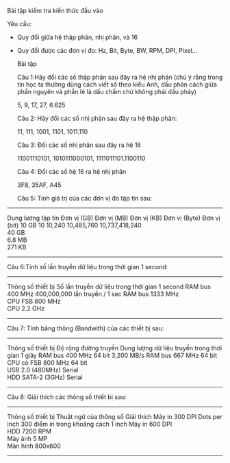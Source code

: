 Bài tập kiểm tra kiến thức đầu vào

Yêu cầu:

-   Quy đổi giữa hệ thập phân, nhị phân, và 16

-   Quy đổi được các đơn vị đo: Hz, Bit, Byte, BW, RPM, DPI, Pixel…

    Bài tập

    Câu 1:Hãy đổi các số thập phân sau đây ra hệ nhị phân (chú ý rằng
    trong tin học ta thường dùng cách viết số theo kiểu Anh, dấu phân
    cách giữa phần nguyên và phần lẻ là dấu chấm chứ không phải
    dấu phảy)

    5, 9, 17, 27, 6.625

    Câu 2: Hãy đổi các số nhị phận sau đây ra hệ thập phân:

    11, 111, 1001, 1101, 1011.110

    Câu 3: Đổi các số nhị phân sau đây ra hệ 16

    11001110101, 1010111000101, 1111011101.1100110

    Câu 4: Đổi các số hệ 16 ra hệ nhị phân

    3F8, 35AF, A45

    Câu 5: Tính giá trị của các đơn vị đo tập tin sau:

  -------------------- ------------- ------------- ------------- ---------------- --------------
  Dung lương tập tin   Đơn vị (GB)   Đơn vị (MB)   Đơn vị (KB)   Đơn vị (Byte)    Đơn vị (bit)
  10 GB                10            10,240        10,485,760    10,737,418,240   
  40 GB                                                                           
  6.8 MB                                                                          
  271 KB                                                                          
  -------------------- ------------- ------------- ------------- ---------------- --------------

Câu 6:Tính số lần truyển dữ liệu trong thời gian 1 second:

  ------------------- ------------------------------------------------
  Thông số thiết bị   Số lần truyền dữ liệu trong thời gian 1 second
  RAM bus 400 MHz     400,000,000 lần truyền / 1 sec
  RAM bus 1333 MHz    
  CPU FSB 800 MHz     
  CPU 2.2 GHz         
  ------------------- ------------------------------------------------

Câu 7: Tính băng thông (Bandwith) của các thiết bị sau:

  -------------------- ---------------------- --------------------------------------------------
  Thông số thiết bị    Độ rộng đường truyền   Dung lượng dữ liệu truyền trong thời gian 1 giây
  RAM bus 400 MHz      64 bit                 3,200 MB/s
  RAM bus 667 MHz      64 bit                 
  CPU có FSB 800 MHz   64 bit                 
  USB 2.0 (480MHz)     Serial                 
  HDD SATA-2 (3GHz)    Serial                 
  -------------------- ---------------------- --------------------------------------------------

Câu 8: Giải thích các thông số thiết bị sau:

  ------------------- ------------------------ --------------------------------------
  Thông số thiết bị   Thuật ngữ của thông số   Giải thích
  Máy in 300 DPI      Dots per inch            300 điểm in trong khoảng cách 1 inch
  Máy in 600 DPI                               
  HDD 7200 RPM                                 
  Máy ảnh 5 MP                                 
  Màn hình 800x600                             
  ------------------- ------------------------ --------------------------------------


